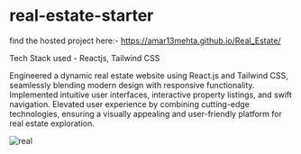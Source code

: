 # real-estate-starter

find the hosted project here:- https://amar13mehta.github.io/Real_Estate/

Tech Stack used - Reactjs, Tailwind CSS

Engineered a dynamic real estate website using React.js and Tailwind CSS, seamlessly blending modern design with responsive functionality. Implemented intuitive user interfaces, interactive property listings, and swift navigation. Elevated user experience by combining cutting-edge technologies, ensuring a visually appealing and user-friendly platform for real estate exploration.

![real](https://github.com/amar13mehta/Real_Estate/assets/57030863/11bf369b-3ef0-4b1f-ab24-15bda0cf1cc8)
